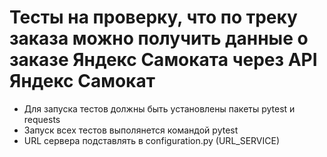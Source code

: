 # Тесты на проверку, что по треку заказа можно получить данные о заказе Яндекс Самоката через API Яндекс Самокат
- Для запуска тестов должны быть установлены пакеты pytest и requests
- Запуск всех тестов выполянется командой pytest
- URL сервера подставлять в configuration.py (URL_SERVICE)